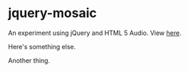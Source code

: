 # jquery-mosaic

An experiment using jQuery and HTML 5 Audio. View [here](http://alteredtastes.github.io/jquery-mosaic/).

Here's something else.

Another thing.